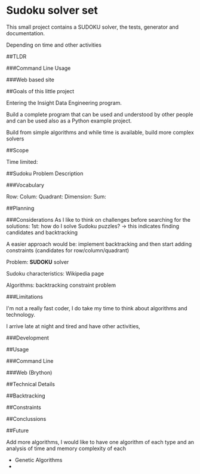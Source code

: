# Sudoku solver set

This small project contains a SUDOKU solver, the tests, generator and documentation.

Depending on time and other activities


##TLDR

###Command Line Usage

###Web based site
    
    
##Goals of this little project

Entering the Insight Data Engineering program.

Build a complete program that can be used and understood by other people and can be used also as a Python example project.

Build from simple algorithms and while time is available, build more complex solvers

##Scope

Time limited:



##Sudoku Problem Description


###Vocabulary

Row:
Colum:
Quadrant:
Dimension:
Sum:


##Planning

###Considerations
As I like to think on challenges before searching for the solutions:
1st: how do I solve Sudoku puzzles? -> this indicates finding candidates and backtracking

A easier approach would be: implement backtracking and then start adding constraints (candidates for row/column/quadrant)


Problem: **SUDOKU** solver

Sudoku characteristics:
    []() Wikipedia page
    

Algorithms:
    backtracking
    constraint problem
    

###Limitations

I'm not a really fast coder, I do take my time to think about algorithms and technology.

I arrive late at night and tired and have other activities, 

###Development

##Usage

###Command Line

###Web (Brython)

##Technical Details

##Backtracking

##Constraints

##Conclussions

##Future

Add more algorithms, 
I would like to have one algorithm of each type and an analysis of time and memory complexity of each

 * Genetic Algorithms
 * 

